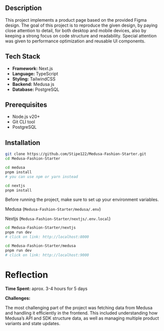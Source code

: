 ## Description

This project implements a product page based on the provided Figma design. The goal of this project is to reproduce the given design, by paying close attention to detail, for both desktop and mobile devices, also by keeping a strong focus on code structure and readability. Special attention was given to performance optimization and reusable UI components.

## Tech Stack
- **Framework:** Next.js  
- **Language:** TypeScript  
- **Styling:** TailwindCSS  
- **Backend:** Medusa js
- **Database:** PostgreSQL

## Prerequisites
- Node.js v20+
- Git CLI tool
- PostgreSQL

## Installation
 
```bash
git clone https://github.com/Stipe122/Medusa-Fashion-Starter.git
cd Medusa-Fashion-Starter
```

```bash
cd medusa
pnpm install
# you can use npm or yarn instead
```
```bash
cd nextjs
pnpm install
```

Before running the project, make sure to set up your environment variables.

Medusa (`Medusa-Fashion-Starter/medusa/.env`)

Nextjs (`Medusa-Fashion-Starter/nextjs/.env.local`)

```bash
cd Medusa-Fashion-Starter/nextjs
pnpm run dev
# click on link: http://localhost:8000
```
```bash
cd Medusa-Fashion-Starter/medusa
pnpm run dev
# click on link: http://localhost:9000
```

# Reflection

**Time Spent:** aprox. 3-4 hours for 5 days

**Challenges:** 

The most challenging part of the project was fetching data from Medusa and handling it efficiently in the frontend. This included understanding how Medusa’s API and SDK structure data, as well as managing multiple product variants and state updates.
